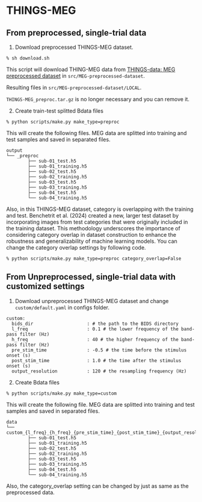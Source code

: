 # THINGS-MEG

## From preprocessed, single-trial data

1. Download preprocessed THINGS-MEG dataset.

```
% sh download.sh
```

This script will download THING-MEG data from [THINGS-data: MEG preprocessed dataset](https://plus.figshare.com/articles/dataset/THINGS-data_MEG_preprocessed_dataset/21215246) in `src/MEG-preprocessed-dataset`.

Resulting files in `src/MEG-preprocessed-dataset/LOCAL`.


`THINGS-MEG_preproc.tar.gz` is no longer necessary and you can remove it.


2. Create train-test splitted Bdata files

```
% python scripts/make.py make_type=preproc

```

This will create the following files. MEG data are splitted into training and test samples and saved in separated files.

```
output
└── _preproc
        ├── sub-01_test.h5
        ├── sub-01_training.h5
        ├── sub-02_test.h5
        ├── sub-02_training.h5
        ├── sub-03_test.h5
        ├── sub-03_training.h5
        ├── sub-04_test.h5
        └── sub-04_training.h5
```

Also, in this THINGS-MEG dataset, category is overlapping with the training and test. Benchetrit et al. (2024) created a new, larger test dataset by incorporating images from test categories that were originally included in the training dataset. This methodology underscores the importance of considering category overlap in dataset construction to enhance the robustness and generalizability of machine learning models. You can change the category overlap settings by following code.

```
% python scripts/make.py make_type=preproc category_overlap=False
```




## From Unpreprocessed, single-trial data with customized settings

1. Download unpreprocessed THINGS-MEG dataset and change `custom/default.yaml` in configs folder.

```
custom:
  bids_dir                    : # the path to the BIDS directory
  l_freq                      : 0.1 # the lower frequency of the band-pass filter (Hz)
  h_freq                      : 40 # the higher frequency of the band-pass filter (Hz)
  pre_stim_time               : -0.5 # the time before the stimulus onset (s)
  post_stim_time              : 1.0 # the time after the stimulus onset (s)
  output_resolution           : 120 # the resampling frequency (Hz)
```


2. Create Bdata files

```
% python scripts/make.py make_type=custom

```

This will create the following file. MEG data are splitted into training and test samples and saved in separated files.

```
data
└── custom_{l_freq}_{h_freq}_{pre_stim_time}_{post_stim_time}_{output_resolution}
        ├── sub-01_test.h5
        ├── sub-01_training.h5
        ├── sub-02_test.h5
        ├── sub-02_training.h5
        ├── sub-03_test.h5
        ├── sub-03_training.h5
        ├── sub-04_test.h5
        └── sub-04_training.h5
```

Also, the category_overlap setting can be changed by just as same as the preprocessed data.